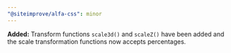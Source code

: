 ```yaml
---
"@siteimprove/alfa-css": minor
---
```


**Added:** Transform functions `scale3d()` and `scaleZ()` have been added and the scale transformation functions now accepts percentages.
